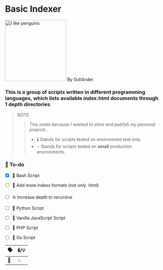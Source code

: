 # Basic Indexer
<img src="https://camo.githubusercontent.com/b3929f8ea96ba8d27ca7f08e2064a69d8e8f3f953c5e968c875e4559c4daef04/68747470733a2f2f7974332e67677068742e636f6d2f612f4147462d6c375f617a4b6c6338634a55663953334e724d4a58466f6f4a7a3853474d554c4f495f6c43773d733930302d632d6b2d63307866666666666666662d6e6f2d726a2d6d6f" alt="I like penguins" style="width: 200px; height: 200px;"> By 0utl4nder

### This is a group of scripts written in different programming languages, which lists available index.html documents through 1 depth directories

> NOTE 
> > *This exists because I wanted to store and publish my personal projects .*
> > * 🕯️ Stands for scripts tested on environment *test* only.
> > * 💡 Stands for scripts tested on **small** *production* environments.


### 📔 To-do

 - [x] 🐧 Bash Script
 - [ ] 🔎 Add more indexs formats (not only .html)
 - [ ] ⛵ Increase depth to recursive
 - [ ] 🐍 Python Script
 - [ ] 📯 Vanilla JavaScript Script
 - [ ] 🐘 PHP Script 
 - [ ] 🐹 Go Script


| 🗣️ | 🕯️/💡 |
|--|--|
| 🐧 | 💡 |
